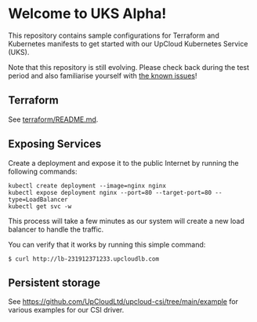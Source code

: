 # Welcome to UKS Alpha!

This repository contains sample configurations for Terraform and Kubernetes manifests to get started with our UpCloud Kubernetes Service (UKS).

Note that this repository is still evolving. Please check back during the test period and also familiarise yourself with [the known issues](KNOWN_ISSUES.md)!

## Terraform

See [terraform/README.md](terraform/README.md).

## Exposing Services

Create a deployment and expose it to the public Internet by running the following commands:

```
kubectl create deployment --image=nginx nginx
kubectl expose deployment nginx --port=80 --target-port=80 --type=LoadBalancer
kubectl get svc -w
```

This process will take a few minutes as our system will create a new load balancer to handle the traffic.

You can verify that it works by running this simple command:

```
$ curl http://lb-231912371233.upcloudlb.com
```

## Persistent storage

See https://github.com/UpCloudLtd/upcloud-csi/tree/main/example for various examples for our CSI driver.

